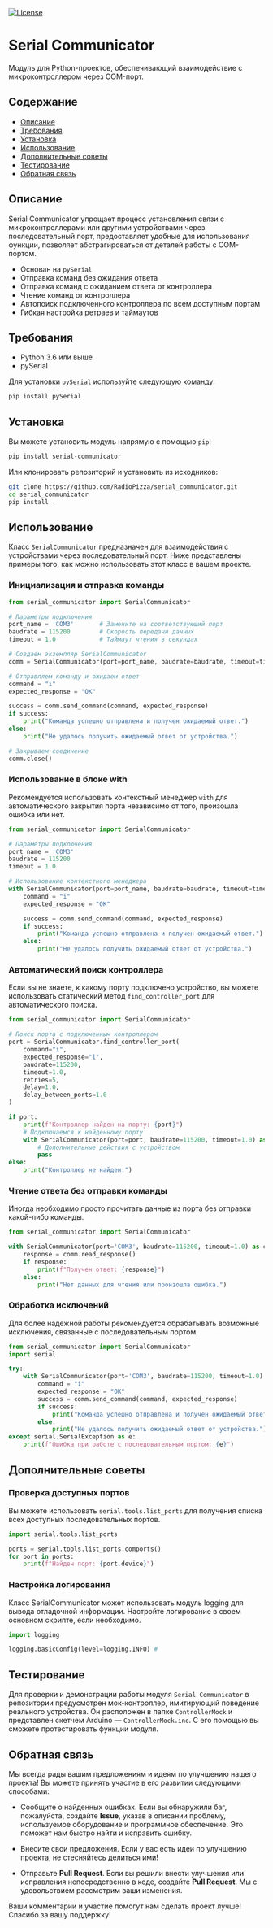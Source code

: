 [![License](https://img.shields.io/badge/License-MIT-blue.svg)](LICENSE)

# Serial Communicator

Модуль для Python-проектов, обеспечивающий взаимодействие с микроконтроллером через COM-порт.

## Содержание

* [Описание](#chapter-0)
* [Требования](#chapter-1)
* [Установка](#chapter-2)
* [Использование](#chapter-3)
* [Дополнительные советы](#chapter-4)
* [Тестирование](#chapter-5)
* [Обратная связь](#chapter-6)

<a id="chapter-0"></a>

## Описание

Serial Communicator упрощает процесс установления связи с микроконтроллерами или другими устройствами через последовательный порт, предоставляет удобные для использования функции, позволяет абстрагироваться от деталей работы с COM-портом.

- Основан на `pySerial`
- Отправка команд без ожидания ответа
- Отправка команд с ожиданием ответа от контроллера
- Чтение команд от контроллера
- Автопоиск подключенного контроллера по всем доступным портам
- Гибкая настройка ретраев и таймаутов

<a id="chapter-1"></a>

## Требования

- Python 3.6 или выше
- pySerial

Для установки `pySerial` используйте следующую команду:

```bash
pip install pySerial
```

<a id="chapter-2"></a>

## Установка

Вы можете установить модуль напрямую с помощью `pip`:

```bash
pip install serial-communicator
```

Или клонировать репозиторий и установить из исходников:

```bash
git clone https://github.com/RadioPizza/serial_communicator.git
cd serial_communicator
pip install .
```

<a id="chapter-3"></a>

## Использование

Класс `SerialCommunicator` предназначен для взаимодействия с устройствами через последовательный порт. Ниже представлены примеры того, как можно использовать этот класс в вашем проекте.

### Инициализация и отправка команды

```Python
from serial_communicator import SerialCommunicator

# Параметры подключения
port_name = 'COM3'       # Замените на соответствующий порт
baudrate = 115200        # Скорость передачи данных
timeout = 1.0            # Таймаут чтения в секундах

# Создаем экземпляр SerialCommunicator
comm = SerialCommunicator(port=port_name, baudrate=baudrate, timeout=timeout)

# Отправляем команду и ожидаем ответ
command = "i"
expected_response = "OK"

success = comm.send_command(command, expected_response)
if success:
    print("Команда успешно отправлена и получен ожидаемый ответ.")
else:
    print("Не удалось получить ожидаемый ответ от устройства.")

# Закрываем соединение
comm.close()
```

### Использование в блоке with

Рекомендуется использовать контекстный менеджер `with` для автоматического закрытия порта независимо от того, произошла ошибка или нет.

```Python
from serial_communicator import SerialCommunicator

# Параметры подключения
port_name = 'COM3'
baudrate = 115200
timeout = 1.0

# Использование контекстного менеджера
with SerialCommunicator(port=port_name, baudrate=baudrate, timeout=timeout) as comm:
    command = "i"
    expected_response = "OK"

    success = comm.send_command(command, expected_response)
    if success:
        print("Команда успешно отправлена и получен ожидаемый ответ.")
    else:
        print("Не удалось получить ожидаемый ответ от устройства.")
```

### Автоматический поиск контроллера

Если вы не знаете, к какому порту подключено устройство, вы можете использовать cтатический метод `find_controller_port` для автоматического поиска.

```Python
from serial_communicator import SerialCommunicator

# Поиск порта с подключенным контроллером
port = SerialCommunicator.find_controller_port(
    command="i",
    expected_response="i",
    baudrate=115200,
    timeout=1.0,
    retries=5,
    delay=1.0,
    delay_between_ports=1.0
)

if port:
    print(f"Контроллер найден на порту: {port}")
    # Подключаемся к найденному порту
    with SerialCommunicator(port=port, baudrate=115200, timeout=1.0) as comm:
        # Дополнительные действия с устройством
        pass
else:
    print("Контроллер не найден.")
```

### Чтение ответа без отправки команды

Иногда необходимо просто прочитать данные из порта без отправки какой-либо команды.

```Python
from serial_communicator import SerialCommunicator

with SerialCommunicator(port='COM3', baudrate=115200, timeout=1.0) as comm:
    response = comm.read_response()
    if response:
        print(f"Получен ответ: {response}")
    else:
        print("Нет данных для чтения или произошла ошибка.")
```

### Обработка исключений

Для более надежной работы рекомендуется обрабатывать возможные исключения, связанные с последовательным портом.

```Python
from serial_communicator import SerialCommunicator
import serial

try:
    with SerialCommunicator(port='COM3', baudrate=115200, timeout=1.0) as comm:
        command = "i"
        expected_response = "OK"
        success = comm.send_command(command, expected_response)
        if success:
            print("Команда успешно отправлена и получен ожидаемый ответ.")
        else:
            print("Не удалось получить ожидаемый ответ от устройства.")
except serial.SerialException as e:
    print(f"Ошибка при работе с последовательным портом: {e}")
```
<a id="chapter-4"></a>

## Дополнительные советы

### Проверка доступных портов

Вы можете использовать `serial.tools.list_ports` для получения списка всех доступных последовательных портов.

```Python
import serial.tools.list_ports

ports = serial.tools.list_ports.comports()
for port in ports:
    print(f"Найден порт: {port.device}")
```

### Настройка логирования

Класс SerialCommunicator может использовать модуль logging для вывода отладочной информации. Настройте логирование в своем основном скрипте, если необходимо.

```Python
import logging

logging.basicConfig(level=logging.INFO) #
```

<a id="chapter-5"></a>

## Тестирование

Для проверки и демонстрации работы модуля `Serial Communicator` в репозитории предусмотрен мок-контроллер, имитирующий поведение реального устройства. Он расположен в папке `ControllerMock` и представлен скетчем Arduino — `ControllerMock.ino`. С его помощью вы сможете протестировать функции модуля.

<a id="chapter-6"></a>

## Обратная связь

Мы всегда рады вашим предложениям и идеям по улучшению нашего проекта! Вы можете принять участие в его развитии следующими способами:

- Сообщите о найденных ошибках. Если вы обнаружили баг, пожалуйста, создайте **Issue**, указав в описании проблему, используемое оборудование и программное обеспечение. Это поможет нам быстро найти и исправить ошибку.

- Внесите свои предложения. Если у вас есть идеи по улучшению проекта, не стесняйтесь делиться ими!

- Отправьте **Pull Request**. Если вы решили внести улучшения или исправления непосредственно в коде, создайте **Pull Request**. Мы с удовольствием рассмотрим ваши изменения.

Ваши комментарии и участие помогут нам сделать проект лучше! Спасибо за вашу поддержку!

<!-- MARKDOWN LINKS & IMAGES -->
[license-shield]: https://img.shields.io/github/license/othneildrew/Best-README-Template.svg?style=for-the-badge
[license-url]: https://github.com/RadioPizza/serial_communicator/blob/main/LICENSE
